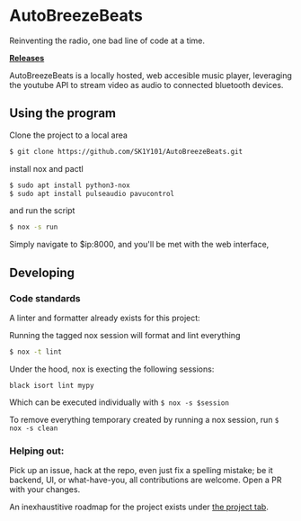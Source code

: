 # AutoBreezeBeats

Reinventing the radio, one bad line of code at a time.

**[Releases](../../releases)**

AutoBreezeBeats is a locally hosted, web accesible music player, leveraging the youtube API to stream video as audio to connected bluetooth devices.

## Using the program

Clone the project to a local area

```bash
$ git clone https://github.com/SK1Y101/AutoBreezeBeats.git
```

install nox and pactl

```bash
$ sudo apt install python3-nox
$ sudo apt install pulseaudio pavucontrol
```

and run the script

```bash
$ nox -s run
```

Simply navigate to $ip:8000, and you'll be met with the web interface,

## Developing

### Code standards

A linter and formatter already exists for this project:

Running the tagged nox session will format and lint everything

```bash
$ nox -t lint
```

Under the hood, nox is execting the following sessions:

```
black isort lint mypy
```

Which can be executed individually with `$ nox -s $session`

To remove everything temporary created by running a nox session, run `$ nox -s clean`

### Helping out:

Pick up an issue, hack at the repo, even just fix a spelling mistake; be it backend, UI, or what-have-you, all contributions are welcome. Open a PR with your changes.

An inexhaustitive roadmap for the project exists under [the project tab](https://github.com/users/SK1Y101/projects/2/views/2).